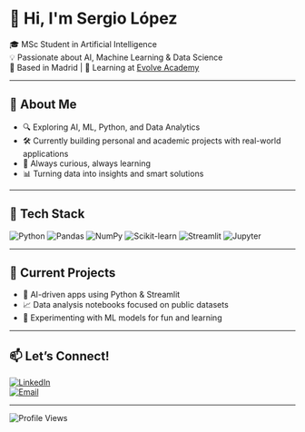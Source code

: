 # 👋 Hi, I'm Sergio López

🎓 MSc Student in Artificial Intelligence  
💡 Passionate about AI, Machine Learning & Data Science  
📍 Based in Madrid | 🧠 Learning at [Evolve Academy](https://evolve.academy)

---

## 🚀 About Me

- 🔍 Exploring AI, ML, Python, and Data Analytics  
- 🛠️ Currently building personal and academic projects with real-world applications  
- 🌱 Always curious, always learning  
- 📊 Turning data into insights and smart solutions

---

## 🧰 Tech Stack

![Python](https://img.shields.io/badge/Python-3776AB?style=for-the-badge&logo=python&logoColor=white)
![Pandas](https://img.shields.io/badge/Pandas-150458?style=for-the-badge&logo=pandas&logoColor=white)
![NumPy](https://img.shields.io/badge/Numpy-013243?style=for-the-badge&logo=numpy&logoColor=white)
![Scikit-learn](https://img.shields.io/badge/Scikit--learn-F7931E?style=for-the-badge&logo=scikit-learn&logoColor=white)
![Streamlit](https://img.shields.io/badge/Streamlit-FF4B4B?style=for-the-badge&logo=streamlit&logoColor=white)
![Jupyter](https://img.shields.io/badge/Jupyter-F37626?style=for-the-badge&logo=jupyter&logoColor=white)

---

## 📂 Current Projects

- 🤖 AI-driven apps using Python & Streamlit  
- 📈 Data analysis notebooks focused on public datasets  
- 🧪 Experimenting with ML models for fun and learning

---

## 📫 Let’s Connect!

[![LinkedIn](https://img.shields.io/badge/LinkedIn-blue?style=for-the-badge&logo=linkedin&logoColor=white)](https://www.linkedin.com/in/sergio-lópez-lora)  
[![Email](https://img.shields.io/badge/Email-D14836?style=for-the-badge&logo=gmail&logoColor=white)](mailto:sergiolopezlora@gmail.com)

---

![Profile Views](https://komarev.com/ghpvc/?username=sergiolopez-ai&style=flat-square)
